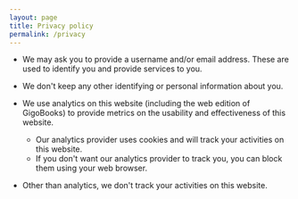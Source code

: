 ```yaml
---
layout: page
title: Privacy policy
permalink: /privacy
---
```


* We may ask you to provide a username and/or email address. These are used to identify you and provide services to you.

* We don't keep any other identifying or personal information about you.

* We use analytics on this website (including the web edition of GigoBooks) to provide metrics on the usability and effectiveness of this website.
  * Our analytics provider uses cookies and will track your activities on this website.
  * If you don't want our analytics provider to track you, you can block them using your web browser.

* Other than analytics, we don't track your activities on this website.
